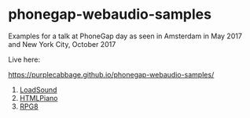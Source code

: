 # phonegap-webaudio-samples
Examples for a talk at PhoneGap day
as seen in Amsterdam in May 2017
and New York City, October 2017

Live here:

https://purplecabbage.github.io/phonegap-webaudio-samples/

1. [LoadSound](https://purplecabbage.github.io/phonegap-webaudio-samples/LoadSound/www/index.html)
1. [HTMLPiano](https://purplecabbage.github.io/phonegap-webaudio-samples/HTMLPiano/www/index.html)
1. [RPG8](https://purplecabbage.github.io/phonegap-webaudio-samples/RPG8/www/index.html)
